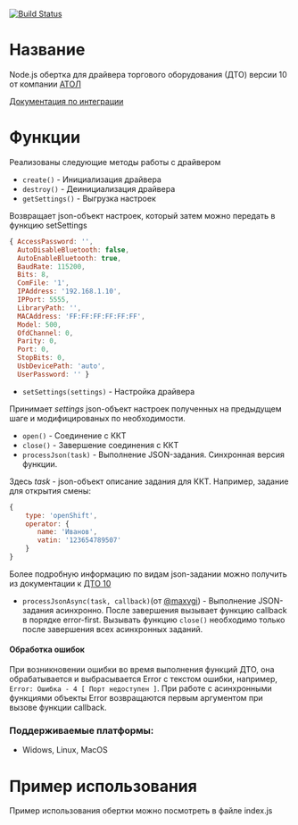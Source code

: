 [![Build Status](https://travis-ci.com/farafonov-alexey/node-atol-wrapper.svg?branch=master)](https://app.travis-ci.com/farafonov-alexey/node-atol-wrapper)

Название
=========
Node.js обертка для драйвера торгового оборудования (ДТО) версии 10 от компании [АТОЛ](https://www.atol.ru/)

[Документация по интеграции](http://integration.atol.ru/)

Функции
========
Реализованы следующие методы работы с драйвером
* `create()` -  Инициализация драйвера 
* `destroy()` - Деинициализация драйвера
* `getSettings()` - Выгрузка настроек

Возвращает json-объект настроек, который затем можно передать в функцию setSettings
```js
{ AccessPassword: '',
  AutoDisableBluetooth: false,
  AutoEnableBluetooth: true,
  BaudRate: 115200,
  Bits: 8,
  ComFile: '1',
  IPAddress: '192.168.1.10',
  IPPort: 5555,
  LibraryPath: '',
  MACAddress: 'FF:FF:FF:FF:FF:FF',
  Model: 500,
  OfdChannel: 0,
  Parity: 0,
  Port: 0,
  StopBits: 0,
  UsbDevicePath: 'auto',
  UserPassword: '' }
```
* `setSettings(settings)` - Настройка драйвера

Принимает _settings_ json-объект настроек полученных на предыдущем шаге и модифицированых по необходимости.
* `open()` - Соединение с ККТ
* `close()` - Завершение соединения с ККТ
* `processJson(task)` - Выполнение JSON-задания. Синхронная версия функции.

Здесь _task_ - json-объект описание задания для ККТ. Например, задание для открытия смены:
```js
{
    type: 'openShift',
    operator: {
       name: 'Иванов',
       vatin: '123654789507'
    }
}
```
Более подробную информацию по видам json-задании можно получить из документации к [ДТО 10](http://integration.atol.ru/)
* `processJsonAsync(task, callback)`(от [@maxvgi](https://github.com/maxvgi/node-atol-wrapper)) - Выполнение JSON-задания асинхронно. 
После завершения вызывает функцию callback в порядке error-first. 
Вызывать функцию `close()` необходимо только после завершения всех асинхронных заданий.
#### Обработка ошибок
При возникновении ошибки во время выполнения функций ДТО, она обрабатывается и выбрасывается Error c текстом ошибки, 
например, `Error: Ошибка - 4 [ Порт недоступен ]`. При работе с асинхронными функциями объекты Error возвращаются
первым аргументом при вызове функции callback.

### Поддерживаемые платформы:
* Widows, Linux, MacOS

Пример использования
========
Пример использования обертки можно посмотреть в файле index.js
